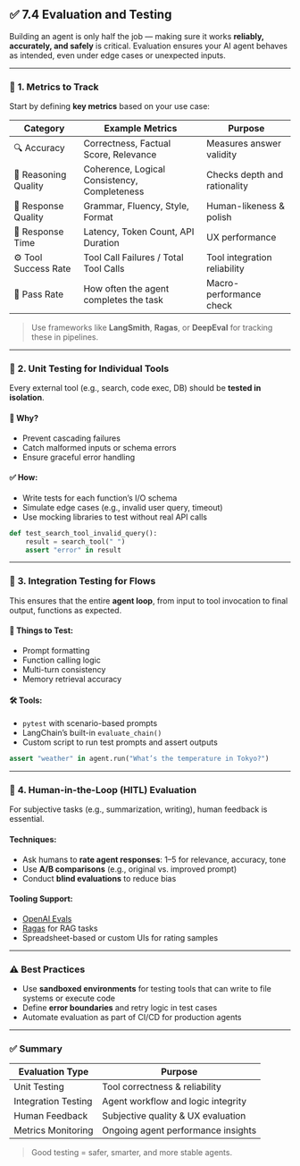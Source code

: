 ## ✅ 7.4 **Evaluation and Testing**

Building an agent is only half the job — making sure it works **reliably, accurately, and safely** is critical. Evaluation ensures your AI agent behaves as intended, even under edge cases or unexpected inputs.

---

### 🔹 **1. Metrics to Track**

Start by defining **key metrics** based on your use case:

| Category             | Example Metrics                              | Purpose                      |
| -------------------- | -------------------------------------------- | ---------------------------- |
| 🔍 Accuracy          | Correctness, Factual Score, Relevance        | Measures answer validity     |
| 🧠 Reasoning Quality | Coherence, Logical Consistency, Completeness | Checks depth and rationality |
| 🔁 Response Quality  | Grammar, Fluency, Style, Format              | Human-likeness & polish      |
| 💬 Response Time     | Latency, Token Count, API Duration           | UX performance               |
| ⚙️ Tool Success Rate | Tool Call Failures / Total Tool Calls        | Tool integration reliability |
| 🧪 Pass Rate         | How often the agent completes the task       | Macro-performance check      |

> Use frameworks like **LangSmith**, **Ragas**, or **DeepEval** for tracking these in pipelines.

---

### 🔹 **2. Unit Testing for Individual Tools**

Every external tool (e.g., search, code exec, DB) should be **tested in isolation**.

#### 🧪 Why?

* Prevent cascading failures
* Catch malformed inputs or schema errors
* Ensure graceful error handling

#### ✅ How:

* Write tests for each function’s I/O schema
* Simulate edge cases (e.g., invalid user query, timeout)
* Use mocking libraries to test without real API calls

```python
def test_search_tool_invalid_query():
    result = search_tool(" ")
    assert "error" in result
```

---

### 🔹 **3. Integration Testing for Flows**

This ensures that the entire **agent loop**, from input to tool invocation to final output, functions as expected.

#### 🧠 Things to Test:

* Prompt formatting
* Function calling logic
* Multi-turn consistency
* Memory retrieval accuracy

#### 🛠 Tools:

* `pytest` with scenario-based prompts
* LangChain’s built-in `evaluate_chain()`
* Custom script to run test prompts and assert outputs

```python
assert "weather" in agent.run("What’s the temperature in Tokyo?")
```

---

### 🔹 **4. Human-in-the-Loop (HITL) Evaluation**

For subjective tasks (e.g., summarization, writing), human feedback is essential.

#### Techniques:

* Ask humans to **rate agent responses**: 1–5 for relevance, accuracy, tone
* Use **A/B comparisons** (e.g., original vs. improved prompt)
* Conduct **blind evaluations** to reduce bias

#### Tooling Support:

* [OpenAI Evals](https://github.com/openai/evals)
* [Ragas](https://github.com/explodinggradients/ragas) for RAG tasks
* Spreadsheet-based or custom UIs for rating samples

---

### ⚠️ Best Practices

* Use **sandboxed environments** for testing tools that can write to file systems or execute code
* Define **error boundaries** and retry logic in test cases
* Automate evaluation as part of CI/CD for production agents

---

### ✅ Summary

| Evaluation Type     | Purpose                            |
| ------------------- | ---------------------------------- |
| Unit Testing        | Tool correctness & reliability     |
| Integration Testing | Agent workflow and logic integrity |
| Human Feedback      | Subjective quality & UX evaluation |
| Metrics Monitoring  | Ongoing agent performance insights |

> Good testing = safer, smarter, and more stable agents.
